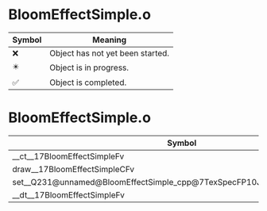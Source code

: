 # BloomEffectSimple.o
| Symbol | Meaning 
| ------------- | ------------- 
| :x: | Object has not yet been started. 
| :eight_pointed_black_star: | Object is in progress. 
| :white_check_mark: | Object is completed. 


# BloomEffectSimple.o
| Symbol | Decompiled? |
| ------------- | ------------- |
| __ct__17BloomEffectSimpleFv | :x: |
| draw__17BloomEffectSimpleCFv | :x: |
| set__Q231@unnamed@BloomEffectSimple_cpp@7TexSpecFP10JUTTexturell9_GXTexFmt | :x: |
| __dt__17BloomEffectSimpleFv | :x: |
